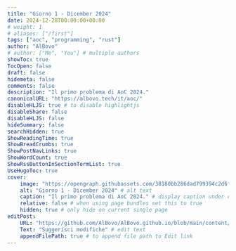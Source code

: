 ```yaml
---
title: "Giorno 1 - Dicember 2024"
date: 2024-12-28T00:00:00+00:00
# weight: 1
# aliases: ["/first"]
tags: ["aoc", "programming", "rust"]
author: "AlBovo"
# author: ["Me", "You"] # multiple authors
showToc: true
TocOpen: false
draft: false
hidemeta: false
comments: false
description: "Il primo problema di AoC 2024."
canonicalURL: "https://albovo.tech/it/aoc/"
disableHLJS: true # to disable highlightjs
disableShare: false
disableHLJS: false
hideSummary: false
searchHidden: true
ShowReadingTime: true
ShowBreadCrumbs: true
ShowPostNavLinks: true
ShowWordCount: true
ShowRssButtonInSectionTermList: true
UseHugoToc: true
cover:
    image: "https://opengraph.githubassets.com/38180bb286dad799394c2d6fd4a7d574aacfb5d6f578590bb26111ca78808a51/AlBovo/AdventOfCode" # image path/url
    alt: "Giorno 1 - Dicember 2024" # alt text
    caption: "Il primo problema di AoC 2024." # display caption under cover
    relative: false # when using page bundles set this to true
    hidden: true # only hide on current single page
editPost:
    URL: "https://github.com/AlBovo/AlBovo.github.io/blob/main/content/it"
    Text: "Suggerisci modifiche" # edit text
    appendFilePath: true # to append file path to Edit link
---
```


